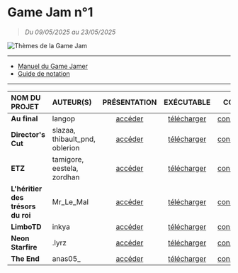 # Game Jam n°1

> _Du 09/05/2025 au 23/05/2025_

![Thèmes de la Game Jam](https://github.com/jasonchampagne/GameJam/blob/main/20250509-20250523/th%C3%A8mes.png)

---

+ [Manuel du Game Jamer](https://github.com/jasonchampagne/GameJam/blob/main/20250509-20250523/Manuel%20du%20Game%20Jamer.pdf)
+ [Guide de notation](https://github.com/jasonchampagne/GameJam/blob/main/20250509-20250523/Guide%20de%20notation.pdf)

---

|NOM DU PROJET|AUTEUR(S)|PRÉSENTATION|EXÉCUTABLE|CODE|
|:--|:--|:--:|:--:|:--:|
|**Au final**|langop|[accéder](https://github.com/jasonchampagne/GameJam/tree/main/20250509-20250523/Projets/au-final)|[télécharger](https://mega.nz/file/lcV3hYrD#Red523mDxiEKVTvhoPgeRWgwUAqWY3HP-v3DedUTx4Q)|[consulter](https://github.com/jasonchampagne/GameJam/tree/main/20250509-20250523/Projets/au-final/src)|
|**Director's Cut**|slazaa, thibault_pnd, oblerion|[accéder](https://github.com/jasonchampagne/GameJam/tree/main/20250509-20250523/Projets/directors-cut)|[télécharger](https://mega.nz/file/8ZVTnJaZ#-55qebuQ1VUdEhrjUWgFbReybPHhM5mhGx50WPx8wqM)|[consulter](https://github.com/jasonchampagne/GameJam/tree/main/20250509-20250523/Projets/directors-cut/src)|
|**ETZ**|tamigore, eestela, zordhan|[accéder](https://github.com/jasonchampagne/GameJam/tree/main/20250509-20250523/Projets/etz)|[télécharger](#)|[consulter](#)|
|**L'héritier des trésors du roi**|Mr_Le_Mal|[accéder](https://github.com/jasonchampagne/GameJam/tree/main/20250509-20250523/Projets/heritier-tresors-roi)|[télécharger](#)|[consulter](#)|
|**LimboTD**|inkya|[accéder](https://github.com/jasonchampagne/GameJam/tree/main/20250509-20250523/Projets/limbotd)|[télécharger](#)|[consulter](#)|
|**Neon Starfire**|.lyrz|[accéder](https://github.com/jasonchampagne/GameJam/tree/main/20250509-20250523/Projets/neon-starfire)|[télécharger](#)|[consulter](#)|
|**The End**|anas05_|[accéder](https://github.com/jasonchampagne/GameJam/tree/main/20250509-20250523/Projets/the-end)|[télécharger](#)|[consulter](#)|
